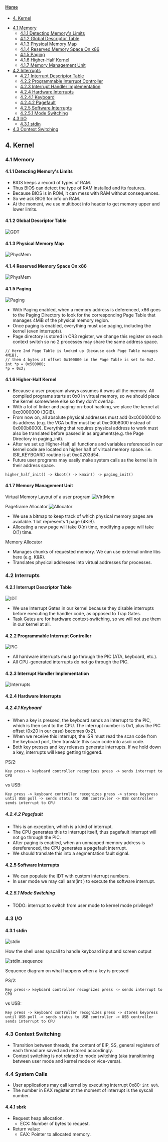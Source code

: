 #### [Home](README.md)

- [4. Kernel](#4-kernel)
* [4.1 Memory](#41-memory)
    + [4.1.1 Detecting Memory's Limits](#411-detecting-memory-s-limits)
    + [4.1.2 Global Descriptor Table](#412-global-descriptor-table)
    + [4.1.3 Physical Memory Map](#413-physical-memory-map)
    + [4.1.4 Reserved Memory Space On x86](#414-reserved-memory-space-on-x86)
    + [4.1.5 Paging](#415-paging)
    + [4.1.6 Higher-Half Kernel](#416-higher-half-kernel)
    + [4.1.7 Memory Management Unit](#417-memory-management-unit)
* [4.2 Interrupts](#42-interrupts)
    + [4.2.1 Interrupt Descriptor Table](#421-interrupt-descriptor-table)
    + [4.2.2 Programmable Interrupt Controller](#422-programmable-interrupt-controller)
    + [4.2.3 Interrupt Handler Implementation](#423-interrupt-handler-implementation)
    + [4.2.4 Hardware Interrupts](#424-hardware-interrupts)
    - [4.2.4.1 Keyboard](#4241-keyboard)
    - [4.2.4.2 Pagefault](#4242-pagefault)
    + [4.2.5 Software Interrupts](#425-software-interrupts)
    - [4.2.5.1 Mode Switching](#4251-mode-switching)
* [4.3 I/O](#43-i-o)
    + [4.3.1 stdin](#431-stdin)
* [4.3 Context Switching](#43-context-switching)

## 4. Kernel

### 4.1 Memory
#### 4.1.1 Detecting Memory's Limits
- BIOS keeps a record of types of RAM.
- Thus BIOS can detect the type of RAM installed and its features.
- Because BIOS is in ROM, it can mess with RAM without consequences.
- So we ask BIOS for info on RAM.
- At the moment, we use multiboot info header to get memory upper and lower limits.
#### 4.1.2 Global Descriptor Table
![GDT](resources/GDT.jpg)
#### 4.1.3 Physical Memory Map
![PhysMem](resources/Physical_Memory_Map.jpg)
#### 4.1.4 Reserved Memory Space On x86
![PhysMem](resources/Reserved_x86_Memory.png)
#### 4.1.5 Paging
![Paging](resources/Paging.jpg)
- With Paging enabled, when a memory address is deferenced, x86 goes to the Paging Directory
to look for the corresponding Page Table that manages 4MiB of the physical memory region.
- Once paging is enabled, everything must use paging, including the kernel (even interrupts).
- Page directory is stored in CR3 register, we change this register on each context switch so no 2 processes may 
share the same address space.

```
// Here 2nd Page Table is looked up (because each Page Table manages 4MiB), 
// then 4 bytes at offset 0x100000 in the Page Table is set to 0x2.
int *p = 0x500000;
*p = 0x2;
```
#### 4.1.6 Higher-Half Kernel
- Because a user program always assumes it owns all the memory. All compiled programs starts 
at 0x0 in virtual memory, so we should place the kernel somewhere else so they don't overlap.
- With a lot of linker and paging-on-boot hacking, we place the kernel at 0xc0000000 (3GiB).
- From now on, all absolute physical addresses must add 0xc0000000 to its address (e.g. the VGA 
buffer must be at 0xc00b8000 instead of 0x000b8000). Everything that requires physical address 
to work must also be translated before passed in as arguments(e.g. the Page Directory in paging_init).
- After we set up Higher-Half, all functions and variables referenced in our kernel code are located 
on higher half of virtual memory space. i.e. ISR_KEYBOARD routine is at 0xc0203d54.
- Future user programs may easily make system calls as the kernel is in their address space.

```
higher_half_init() -> kboot() -> kmain() -> paging_init()
```

#### 4.1.7 Memory Management Unit
Virtual Memory Layout of a user program
![VirtMem](resources/AddressSpaceLayout.png)

Pageframe Allocator
![Allocator](resources/MMU.jpg)
- We use a bitmap to keep track of which physical memory pages are available. 1 bit represents 1 page (4KiB).
- Allocating a new page will take O(n) time, modifying a page will take O(1) time.

Memory Allocator
- Manages chunks of requested memory. We can use external online libs here (e.g. K&R).
- Translates physical addresses into virtual addresses for processes.


### 4.2 Interrupts
#### 4.2.1 Interrupt Descriptor Table
![IDT](resources/IDT.jpg)
- We use Interrupt Gates in our kernel because they disable interrupts before executing the handler code, as opposed to Trap Gates.
- Task Gates are for hardware context-switching, so we will not use them in our kernel at all.
#### 4.2.2 Programmable Interrupt Controller
![PIC](resources/PIC.jpg)
- All hardware interrupts must go through the PIC (ATA, keyboard, etc.).
- All CPU-generated interrupts do not go through the PIC.
#### 4.2.3 Interrupt Handler Implementation
![Interrupts](resources/Interrupts.jpg)
#### 4.2.4 Hardware Interrupts
##### 4.2.4.1 Keyboard
- When a key is pressed, the keyboard sends an interrupt to the PIC, which is then sent to the CPU.
The interrupt number is 0x1, plus the PIC offset (0x20 in our case) becomes 0x21.
- When we receive this interrupt, the ISR must read the scan code from the keyboard port, then translate
this scan code into ascii code.
- Both key presses and key releases generate interrupts. If we hold down a key, interrupts will keep 
getting triggered.

PS/2:
```
Key press-> keyboard controller recognizes press -> sends interrupt to CPU
```
vs USB:
```
Key press -> keyboard controller recognizes press -> stores keypress until USB poll -> sends status to USB controller -> USB controller sends interrupt to CPU
```

##### 4.2.4.2 Pagefault
- This is an exception, which is a kind of interrupt.
- The CPU generates this to interrupt itself, thus pagefault interrupt will not go through the PIC.
- After paging is enabled, when an unmapped memory address is dereferenced, the CPU generates a pagefault interrupt.
- We should translate this into a segmentation fault signal.

#### 4.2.5 Software Interrupts
- We can populate the IDT with custom interrupt numbers.
- In user mode we may call asm(int <num>) to execute the software interrupt.

##### 4.2.5.1 Mode Switching
- TODO: interrupt to switch from user mode to kernel mode privilege?

### 4.3 I/O
#### 4.3.1 stdin
![stdin](resources/stdin.jpg)

How the shell uses syscall to handle keyboard input and screen output

![stdin_sequence](resources/stdin_sequence_diagram.jpg)

Sequence diagram on what happens when a key is pressed

PS/2:
```
Key press-> keyboard controller recognizes press -> sends interrupt to CPU
```
vs USB:
```
Key press -> keyboard controller recognizes press -> stores keypress until USB poll -> sends status to USB controller -> USB controller sends interrupt to CPU
```

### 4.3 Context Switching

- Transition between threads, the content of EIP, SS, general registers of each thread are saved and restored accordingly.
- Context switching is not related to mode switching (aka transitioning between user mode and kernel mode or vice-versa).


### 4.4 System Calls
- User applications may call kernel by executing interrupt 0x80: ```int 80h```.
- The number in EAX register at the moment of interrupt is the syscall number.

#### 4.4.1 sbrk
- Request heap allocation.
  + ECX: Number of bytes to request.
- Return value:
  + EAX: Pointer to allocated memory.

